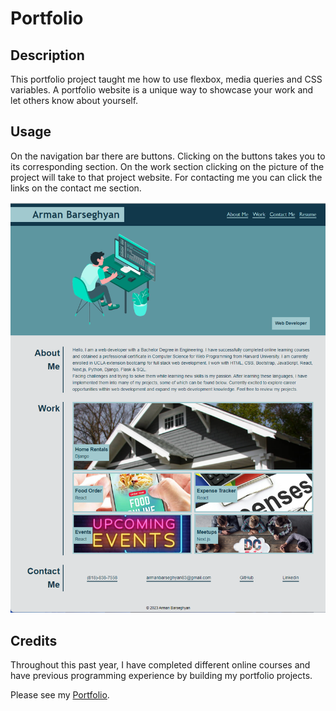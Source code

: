 # Portfolio

## Description

This portfolio project taught me how to use flexbox, media queries and CSS variables. A portfolio website is a unique way to showcase your work and let others know about yourself.

## Usage

On the navigation bar there are buttons. Clicking on the buttons takes you to its corresponding section. On the work section clicking on the picture of the project will take to that project website. For contacting me you can click the links on the contact me section.

![website screenshot](assets/images/portfolio.png)

## Credits

Throughout this past year, I have completed different online courses and have previous programming experience by building my portfolio projects.

Please see my [Portfolio](https://armanbarseghyan83.github.io/portfolio/).
